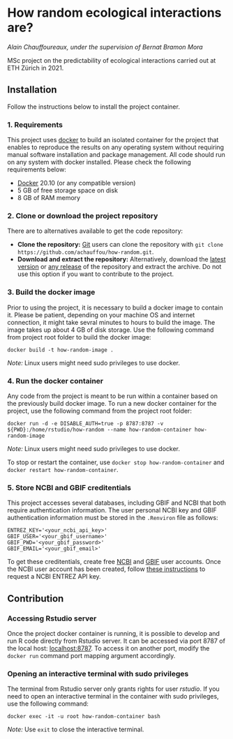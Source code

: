 # How random ecological interactions are?
*Alain Chauffoureaux, under the supervision of Bernat Bramon Mora*

MSc project on the predictability of ecological interactions carried out at ETH Zürich in 2021.

## Installation
Follow the instructions below to install the project container.

### 1. Requirements
This project uses [docker](https://docs.docker.com/) to build an isolated container for the project that enables to reproduce the results on any operating system without requiring manual software installation and package management. All code should run on any system with docker installed. Please check the following requirements below:
* [Docker](https://docs.docker.com/get-docker/) 20.10 (or any compatible version)
* 5 GB of free storage space on disk
* 8 GB of RAM memory

### 2. Clone or download the project repository
There are to alternatives available to get the code repository:
* **Clone the repository:** [Git](https://git-scm.com/) users can clone the repository with `git clone https://github.com/achauffou/how-random.git`.
* **Download and extract the repository:** Alternatively, download the [latest version](https://github.com/achauffou/how-random) or [any release](https://github.com/achauffou/how-random/releases) of the repository and extract the archive. Do not use this option if you want to contribute to the project.

### 3. Build the docker image
Prior to using the project, it is necessary to build a docker image to contain it. Please be patient, depending on your machine OS and internet connection, it might take sevral minutes to hours to build the image. The image takes up about 4 GB of disk storage. Use the following command from project root folder to build the docker image:
```
docker build -t how-random-image .
```
*Note:* Linux users might need sudo privileges to use docker.

### 4. Run the docker container
Any code from the project is meant to be run within a container based on the previously build docker image. To run a new docker container for the project, use the following command from the project root folder:
```
docker run -d -e DISABLE_AUTH=true -p 8787:8787 -v ${PWD}:/home/rstudio/how-random --name how-random-container how-random-image
```
*Note:* Linux users might need sudo privileges to use docker.

To stop or restart the container, use `docker stop how-random-container` and `docker restart how-random-container`.

### 5. Store NCBI and GBIF creditentials
This project accesses several databases, including GBIF and NCBI that both require authentication information. The user personal NCBI key and GBIF authentication information must be stored in the `.Renviron` file as follows:
```
ENTREZ_KEY='<your_ncbi_api_key>'
GBIF_USER='<your_gbif_username>'
GBIF_PWD='<your_gbif_password>'
GBIF_EMAIL='<your_gbif_email>'
```
To get these creditentials, create free [NCBI](https://www.ncbi.nlm.nih.gov/account/) and [GBIF](https://www.gbif.org/user/profile) user accounts. Once the NCBI user account has been created, follow [these instructions](https://ncbiinsights.ncbi.nlm.nih.gov/2017/11/02/new-api-keys-for-the-e-utilities/) to request a NCBI ENTREZ API key.

## Contribution
### Accessing Rstudio server
Once the project docker container is running, it is possible to develop and run R code directly from Rstudio server. It can be accessed via port 8787 of the local host: [localhost:8787](localhost:8787). To access it on another port, modify the `docker run` command port mapping argument accordingly.

### Opening an interactive terminal with sudo privileges
The terminal from Rstudio server only grants rights for user *rstudio*. If you need to open an interactive terminal in the container with sudo privileges, use the following command:
```
docker exec -it -u root how-random-container bash
```
*Note:* Use `exit` to close the interactive terminal.
